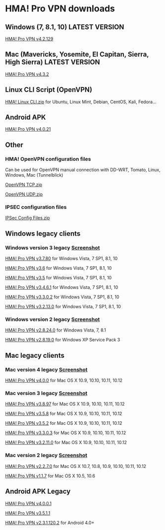 # HMA! Pro VPN downloads

## Windows (7, 8.1, 10) LATEST VERSION
[HMA! Pro VPN v4.2.129](https://github.com/milansky/HMA-VPN/raw/master/HMA_Latest/Windows/hma_pro_vpn_setup4.2.129.exe)

## Mac (Mavericks, Yosemite, El Capitan, Sierra, High Sierra) LATEST VERSION
[HMA! Pro VPN v4.3.2](https://github.com/milansky/HMA-VPN/raw/master/HMA_Latest/Mac/HMA-Pro-VPN-4.3.2.dmg)

## Linux CLI Script (OpenVPN)

[HMA! Linux CLI.zip](https://github.com/milansky/HMA-VPN/raw/master/HMA_Linux/hma-linux.zip) for Ubuntu, Linux Mint, Debian, CentOS, Kali, Fedora...

## Android APK

[HMA! Pro VPN v4.0.21](https://github.com/milansky/HMA-VPN/raw/master/HMA_Latest/Android/Android-4.0.21.apk)

## Other

### HMA! OpenVPN configuration files
Can be used for OpenVPN manual connection with DD-WRT, Tomato, Linux, Windows, Mac (Tunnelblick) 

[OpenVPN TCP.zip](https://github.com/milansky/HMA-VPN/raw/master/Other/OpenVPN_Config_files/HMA_OpenVPN_TCP.zip)

[OpenVPN UDP.zip](https://github.com/milansky/HMA-VPN/raw/master/Other/OpenVPN_Config_files/HMA_OpenVPN_UDP.zip)

### IPSEC configuration files

[IPSec Config Files.zip](https://github.com/milansky/HMA-VPN/raw/master/Other/IPSec_Config_files/shrewsoft-ipsec.zip)

## Windows legacy clients

### Windows version 3 legacy [Screenshot](https://p6.zdassets.com/hc/theme_assets/287093/200032898/3.7.login.PNG)

[HMA! Pro VPN v3.7.80](https://github.com/milansky/HMA-VPN/raw/master/HMA_Legacy/Windows/Version_3/hma_pro_vpn_setup3.7.80.exe) for Windows Vista, 7 SP1, 8.1, 10

[HMA! Pro VPN v3.6](https://github.com/milansky/HMA-VPN/raw/master/HMA_Legacy/Windows/Version_3/hma_pro_vpn_setup_v3.6.exe) for Windows Vista, 7 SP1, 8.1, 10

[HMA! Pro VPN v3.5](https://github.com/milansky/HMA-VPN/raw/master/HMA_Legacy/Windows/Version_3/hma_pro_vpn_setup_v3.5.exe) for Windows Vista, 7 SP1, 8.1, 10

[HMA! Pro VPN v3.4.6.1](https://github.com/milansky/HMA-VPN/raw/master/HMA_Legacy/Windows/Version_3/HMA-Pro-VPN-3.4.6.1-install.exe) for Windows Vista, 7 SP1, 8.1, 10

[HMA! Pro VPN v3.3.0.2](https://github.com/milansky/HMA-VPN/raw/master/HMA_Legacy/Windows/Version_3/HMA-Pro-VPN-3.3.0.2-install.exe) for Windows Vista, 7 SP1, 8.1, 10

[HMA! Pro VPN v3.2.13.0](https://github.com/milansky/HMA-VPN/raw/master/HMA_Legacy/Windows/Version_3/HMA-Pro-VPN-3.2.13.0-install.exe) for Windows Vista, 7 SP1, 8.1, 10

### Windows version 2 legacy [Screenshot](https://goo.gl/K52aiv)
[HMA! Pro VPN v2.8.24.0](https://github.com/milansky/HMA-VPN/raw/master/HMA_Legacy/Windows/Version_2/HMA-Pro-VPN-2.8.24.0-installer.exe) for Windows Vista, 7, 8.1

[HMA! Pro VPN v2.8.19.0](https://github.com/milansky/HMA-VPN/raw/master/HMA_Legacy/Windows/Version_2/HMA-Pro-VPN-2.8.19.0-install.exe) for Windows XP Service Pack 3

## Mac legacy clients

### Mac version 4 legacy [Screenshot](https://p6.zdassets.com/hc/theme_assets/287093/200032898/3.7.login.PNG)

[HMA! Pro VPN v4.0.0](https://github.com/milansky/HMA-VPN/raw/master/HMA_Legacy/Mac/Version_4/HMA-Pro-VPN_4.0.0.dmg) for Mac OS X 10.9, 10.10, 10.11, 10.12

### Mac version 3 legacy [Screenshot](https://p6.zdassets.com/hc/theme_assets/287093/200032898/3.7.login.PNG)

[HMA! Pro VPN v3.8.97](https://github.com/milansky/HMA-VPN/raw/master/HMA_Legacy/Windows/Version_3/hma_pro_vpn_setup3.8.97.exe) for Mac OS X 10.9, 10.10, 10.11, 10.12

[HMA! Pro VPN v3.5.8](https://github.com/milansky/HMA-VPN/raw/master/HMA_Legacy/Mac/Version_3/HMA-Pro-VPN_v3.5.8.dmg) for Mac OS X 10.9, 10.10, 10.11, 10.12

[HMA! Pro VPN v3.5.2](https://github.com/milansky/HMA-VPN/raw/master/HMA_Legacy/Mac/Version_3/HMA-Pro-VPN-macOS-3.5.2.dmg) for Mac OS X 10.9, 10.10, 10.11, 10.12

[HMA! Pro VPN v3.3.0.3](https://github.com/milansky/HMA-VPN/raw/master/HMA_Legacy/Mac/Version_3/HMA-Pro-VPN-macOS-3.3.0.3.dmg) for Mac OS X 10.9, 10.10, 10.11, 10.12

[HMA! Pro VPN v3.2.11.0](https://github.com/milansky/HMA-VPN/raw/master/HMA_Legacy/Mac/Version_3/HMA-Pro-VPN-macOS-3.2.11.0.dmg) for Mac OS X 10.9, 10.10, 10.11, 10.12

### Mac version 2 legacy [Screenshot](https://goo.gl/K52aiv)

[HMA! Pro VPN v2.2.7.0](https://github.com/milansky/HMA-VPN/raw/master/HMA_Legacy/Mac/Version_2/HMA-Pro-VPN-2.2.7.0.pkg) for Mac OS X 10.7, 10.8, 10.9, 10.10, 10.11, 10.12

[HMA! Pro VPN v1.1.7](https://github.com/milansky/HMA-VPN/raw/master/HMA_Legacy/Mac/Version_2/HMA-Pro-VPN-1.1.7-install.dmg) for Mac OS X 10.5, 10.6

## Android APK Legacy

[HMA! Pro VPN v4.0.0.1](https://github.com/milansky/HMA-VPN/raw/master/HMA_Legacy/Android/app-hma-4.0.0.1.apk)

[HMA! Pro VPN v3.5.1.1](https://github.com/milansky/HMA-VPN/raw/master/HMA_Legacy/Android/HMA-3.5.1.1.apk)

[HMA! Pro VPN v2.3.1.120.2](https://github.com/milansky/HMA-VPN/raw/master/HMA_Legacy/Android/hma-vpn-proxy-wifi-security%202.3.1.120.2.apk) for Android 4.0+
